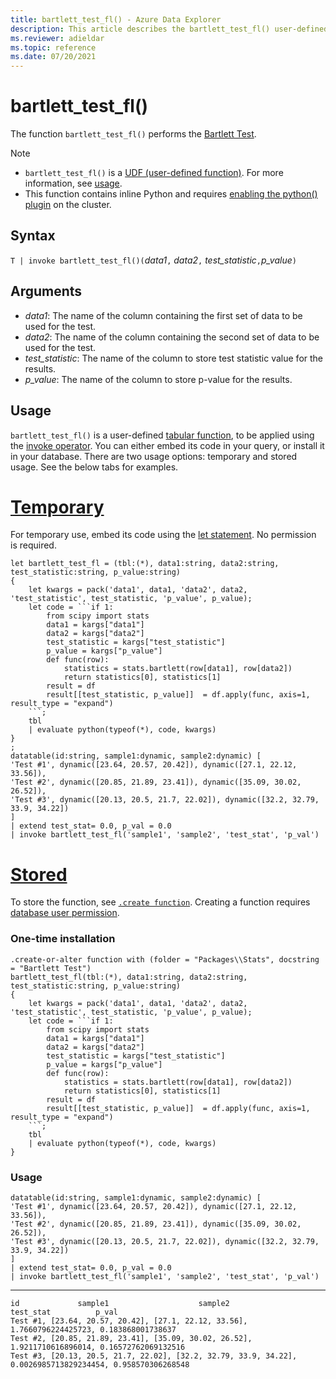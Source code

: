 ```yaml
---
title: bartlett_test_fl() - Azure Data Explorer
description: This article describes the bartlett_test_fl() user-defined function in Azure Data Explorer.
ms.reviewer: adieldar
ms.topic: reference
ms.date: 07/20/2021
---
```

# bartlett_test_fl()

The function `bartlett_test_fl()` performs the [Bartlett Test](https://en.wikipedia.org/wiki/Bartlett%27s_test).

> [!NOTE]
> * `bartlett_test_fl()` is a [UDF (user-defined function)](../query/functions/user-defined-functions.md). For more information, see [usage](#usage).
> * This function contains inline Python and requires [enabling the python() plugin](../query/pythonplugin.md#enable-the-plugin) on the cluster.

## Syntax

`T | invoke bartlett_test_fl()(`*data1*`,` *data2*`,` *test_statistic*`,`*p_value*`)`

## Arguments

* *data1*: The name of the column containing the first set of data to be used for the test.
* *data2*: The name of the column containing the second set of data to be used for the test.
* *test_statistic*: The name of the column to store test statistic value for the results.
* *p_value*: The name of the column to store p-value for the results.


## Usage

`bartlett_test_fl()` is a user-defined [tabular function](../query/functions/user-defined-functions.md#tabular-function), to be applied using the [invoke operator](../query/invokeoperator.md). You can either embed its code in your query, or install it in your database. There are two usage options: temporary and stored usage. See the below tabs for examples.

# [Temporary](#tab/temporary)

For temporary use, embed its code using the [let statement](../query/letstatement.md). No permission is required.

<!-- csl: https://help.kusto.windows.net:443/Samples -->
~~~kusto
let bartlett_test_fl = (tbl:(*), data1:string, data2:string, test_statistic:string, p_value:string)
{
    let kwargs = pack('data1', data1, 'data2', data2, 'test_statistic', test_statistic, 'p_value', p_value);
    let code = ```if 1:
        from scipy import stats
        data1 = kargs["data1"]
        data2 = kargs["data2"]
        test_statistic = kargs["test_statistic"]
        p_value = kargs["p_value"]
        def func(row):
            statistics = stats.bartlett(row[data1], row[data2])
            return statistics[0], statistics[1]
        result = df
        result[[test_statistic, p_value]]  = df.apply(func, axis=1, result_type = "expand")
    ```;
    tbl
    | evaluate python(typeof(*), code, kwargs)
}
;
datatable(id:string, sample1:dynamic, sample2:dynamic) [
'Test #1', dynamic([23.64, 20.57, 20.42]), dynamic([27.1, 22.12, 33.56]),
'Test #2', dynamic([20.85, 21.89, 23.41]), dynamic([35.09, 30.02, 26.52]),
'Test #3', dynamic([20.13, 20.5, 21.7, 22.02]), dynamic([32.2, 32.79, 33.9, 34.22])
]
| extend test_stat= 0.0, p_val = 0.0
| invoke bartlett_test_fl('sample1', 'sample2', 'test_stat', 'p_val')
~~~

# [Stored](#tab/stored)

To store the function, see [`.create function`](../management/create-function.md). Creating a function requires [database user permission](../management/access-control/role-based-authorization.md).

### One-time installation

<!-- csl: https://help.kusto.windows.net:443/Samples -->
~~~kusto
.create-or-alter function with (folder = "Packages\\Stats", docstring = "Bartlett Test")
bartlett_test_fl(tbl:(*), data1:string, data2:string, test_statistic:string, p_value:string)
{
    let kwargs = pack('data1', data1, 'data2', data2, 'test_statistic', test_statistic, 'p_value', p_value);
    let code = ```if 1:
        from scipy import stats
        data1 = kargs["data1"]
        data2 = kargs["data2"]
        test_statistic = kargs["test_statistic"]
        p_value = kargs["p_value"]
        def func(row):
            statistics = stats.bartlett(row[data1], row[data2])
            return statistics[0], statistics[1]
        result = df
        result[[test_statistic, p_value]]  = df.apply(func, axis=1, result_type = "expand")
    ```;
    tbl
    | evaluate python(typeof(*), code, kwargs)
}
~~~

### Usage

<!-- csl: https://help.kusto.windows.net:443/Samples -->
~~~kusto
datatable(id:string, sample1:dynamic, sample2:dynamic) [
'Test #1', dynamic([23.64, 20.57, 20.42]), dynamic([27.1, 22.12, 33.56]),
'Test #2', dynamic([20.85, 21.89, 23.41]), dynamic([35.09, 30.02, 26.52]),
'Test #3', dynamic([20.13, 20.5, 21.7, 22.02]), dynamic([32.2, 32.79, 33.9, 34.22])
]
| extend test_stat= 0.0, p_val = 0.0
| invoke bartlett_test_fl('sample1', 'sample2', 'test_stat', 'p_val')
~~~

---

<!-- csl: https://help.kusto.windows.net:443/Samples -->
~~~kusto
id             sample1                    sample2                test_stat          p_val
Test #1, [23.64, 20.57, 20.42], [27.1, 22.12, 33.56], 1.7660796224425723, 0.183868001738637
Test #2, [20.85, 21.89, 23.41], [35.09, 30.02, 26.52], 1.9211710616896014, 0.16572762069132516
Test #3, [20.13, 20.5, 21.7, 22.02], [32.2, 32.79, 33.9, 34.22], 0.0026985713829234454, 0.958570306268548
~~~
